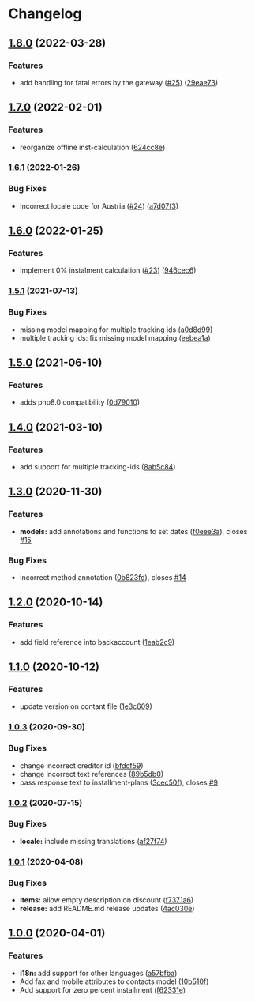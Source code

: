 # Changelog
## [1.8.0](https://github.com/ratepay/php-library/compare/1.7.0...1.8.0) (2022-03-28)


### Features

* add handling for fatal errors by the gateway ([#25](https://github.com/ratepay/php-library/issues/25)) ([29eae73](https://github.com/ratepay/php-library/commit/29eae7378d061e423e501d078a9d31d1e5f8db8c))

## [1.7.0](https://github.com/ratepay/php-library/compare/1.6.1...1.7.0) (2022-02-01)


### Features

* reorganize offline inst-calculation ([624cc8e](https://github.com/ratepay/php-library/commit/624cc8e5f5539f0a39d6b5a725c49b6a744d8840))

### [1.6.1](https://github.com/ratepay/php-library/compare/1.6.0...1.6.1) (2022-01-26)


### Bug Fixes

* incorrect locale code for Austria ([#24](https://github.com/ratepay/php-library/issues/24)) ([a7d07f3](https://github.com/ratepay/php-library/commit/a7d07f315e032ddb3f9718f0d6d65b8d3120f090))

## [1.6.0](https://github.com/ratepay/php-library/compare/1.5.1...1.6.0) (2022-01-25)


### Features

* implement 0% instalment calculation ([#23](https://github.com/ratepay/php-library/issues/23)) ([946cec6](https://github.com/ratepay/php-library/commit/946cec6287e9860647097960caec9f5520f81dc1))

### [1.5.1](https://github.com/ratepay/php-library/compare/1.5.0...1.5.1) (2021-07-13)


### Bug Fixes

* missing model mapping for multiple tracking ids ([a0d8d99](https://github.com/ratepay/php-library/commit/a0d8d99873f5ae9c8c3c20e0bac2fb50cd5d0d0b))
* multiple tracking ids: fix missing model mapping ([eebea1a](https://github.com/ratepay/php-library/commit/eebea1aca578d1e8cc758edd20c97f0773e16e90))

## [1.5.0](https://github.com/ratepay/php-library/compare/1.4.0...1.5.0) (2021-06-10)


### Features

* adds php8.0 compatibility ([0d79010](https://github.com/ratepay/php-library/commit/0d79010fa4c337505c231ccb7ef35332b6172083))

## [1.4.0](http://bitbucket.ratepay.com:7999///compare/1.3.0...1.4.0) (2021-03-10)


### Features

* add support for multiple tracking-ids ([8ab5c84](http://bitbucket.ratepay.com:7999///commit/8ab5c847bbd863abafd1548d1e7aee9e77c6c7b5))

## [1.3.0](http://bitbucket.ratepay.com:7999///compare/1.2.0...1.3.0) (2020-11-30)


### Features

* **models:** add annotations and functions to set dates ([f0eee3a](http://bitbucket.ratepay.com:7999///commit/f0eee3a8f25475437e40377421cec5264d1a3680)), closes [#15](http://bitbucket.ratepay.com:7999///issues/15)


### Bug Fixes

* incorrect method annotation ([0b823fd](http://bitbucket.ratepay.com:7999///commit/0b823fd5645fc76df9fb327cabca4a1193d484a4)), closes [#14](http://bitbucket.ratepay.com:7999///issues/14)

## [1.2.0](http://bitbucket.ratepay.com:7999///compare/1.1.0...1.2.0) (2020-10-14)


### Features

* add field reference into backaccount ([1eab2c9](http://bitbucket.ratepay.com:7999///commit/1eab2c945c41c7928dd745e0bf3b3193d3f4107b))

## [1.1.0](http://bitbucket.ratepay.com:7999///compare/1.0.3...1.1.0) (2020-10-12)


### Features

* update version on contant file ([1e3c609](http://bitbucket.ratepay.com:7999///commit/1e3c609173f5bc6fe34a21d2f4767821c7b66c55))

### [1.0.3](http://bitbucket.ratepay.com:7999///compare/1.0.2...1.0.3) (2020-09-30)


### Bug Fixes

* change incorrect creditor id ([bfdcf59](http://bitbucket.ratepay.com:7999///commit/bfdcf59d2f2b6f88732e110a1c9455eb7122065a))
* change incorrect text references ([89b5db0](http://bitbucket.ratepay.com:7999///commit/89b5db0e74af6498ba6458c56470e7ac93b6aeac))
* pass response text to installment-plans ([3cec50f](http://bitbucket.ratepay.com:7999///commit/3cec50f493e92e37ed2fc64c361fd08d73c63547)), closes [#9](http://bitbucket.ratepay.com:7999///issues/9)

### [1.0.2](http://bitbucket.ratepay.com:7999///compare/1.0.1...1.0.2) (2020-07-15)


### Bug Fixes

* **locale:** include missing translations ([af27f74](http://bitbucket.ratepay.com:7999///commit/af27f74772b19d1240bff879417fd55e60ebe1ad))

### [1.0.1](https://github.com/ratepay/php-library/compare/1.0.0...1.0.1) (2020-04-08)


### Bug Fixes

* **items:** allow empty description on discount ([f7371a6](https://github.com/ratepay/php-library/commit/f7371a6d3b33649b1a3cbba04ac3e8dbba786412))
* **release:** add README.md release updates ([4ac030e](https://github.com/ratepay/php-library/commit/4ac030ed87346a273e293f4dafd381b9a19f0bdd))

## [1.0.0](https://github.com/ratepay/php-library/compare/0.10.1...1.0.0) (2020-04-01)


### Features

* **i18n:** add support for other languages ([a57bfba](https://github.com/ratepay/php-library/commit/a57bfba414ec22668640130874c899eef78b49e4))
* Add fax and mobile attributes to contacts model ([10b510f](https://github.com/ratepay/php-library/commit/10b510f657d40eaa4fd8e60e640cf1980aa76df2))
* Add support for zero percent installment ([f62331e](https://github.com/ratepay/php-library/commit/f62331eaa2f4b9081dd1ca1f2a7c35f69486d053))
